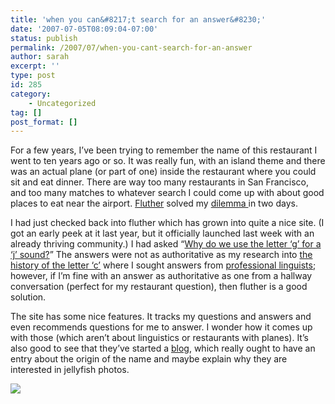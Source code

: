 ```yaml
---
title: 'when you can&#8217;t search for an answer&#8230;'
date: '2007-07-05T08:09:04-07:00'
status: publish
permalink: /2007/07/when-you-cant-search-for-an-answer
author: sarah
excerpt: ''
type: post
id: 285
category:
    - Uncategorized
tag: []
post_format: []
---
```

For a few years, I’ve been trying to remember the name of this restaurant I went to ten years ago or so. It was really fun, with an island theme and there was an actual plane (or part of one) inside the restaurant where you could sit and eat dinner. There are way too many restaurants in San Francisco, and too many matches to whatever search I could come up with about good places to eat near the airport. [Fluther](http://www.fluther.com) solved my [dilemma ](http://www.fluther.com/disc/1496/whats-that-restaurant-in-san-francisco-where-you-can-eat-inside/?utm_source=asked_notify&utm_medium=email) in two days.

I had just checked back into fluther which has grown into quite a nice site. (I got an early peek at it last year, but it officially launched last week with an already thriving community.) I had asked “[Why do we use the letter ‘g’ for a ‘j’ sound?](http://www.fluther.com/disc/162/why-do-we-use-the-letter-g-for-a-j-sound/)” The answers were not as authoritative as my research into [the history of the letter ‘c’](https://www.ultrasaurus.com/sarahblog/archives/000051.html) where I sought answers from [professional linguists](http://linguistlist.org/ask-ling/index.html); however, if I’m fine with an answer as authoritative as one from a hallway conversation (perfect for my restaurant question), then fluther is a good solution.

The site has some nice features. It tracks my questions and answers and even recommends questions for me to answer. I wonder how it comes up with those (which aren’t about linguistics or restaurants with planes). It’s also good to see that they’ve started a [blog](http://www.fluther.com/blog/), which really ought to have an entry about the origin of the name and maybe explain why they are interested in jellyfish photos.

![](http://www.fluther.com/blog/wp-content/uploads/2007/06/jellyfish1.jpg)